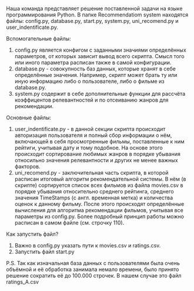 Наша команда представляет решение поставленной задачи на языке программирования Python.
В папке Recommendatiom system находятся файлы: config.py, database.py, start.py, system.py, uni_recomend.py и user_indentificate.py. 


Вспомогательные файлы:
1. config.py является конфигом с заданными значиями определённых параметров, от которых зависит вывод всего скрипта. Смысл того или иного параметра расписан также в самой конфигурации.
2. database.py - совокупность баз данных, которые хранят в себе определённые значения. Например, скрипт может брать ту или иную информацию либо о пользователе, либо о фильме из database.py.
3. system.py содержит в себе дополнительные функции для рассчёта коэффицентов релевантностей и по отсеиванию жанров для рекомендации.

Основные файлы:
1. user_indentificate.py - в данной секции скрипта происходит авторизация пользователя и полный сбор информации о нём, включающей в себя просмотренные фильмы, поставленные к ним рейтиги, учитывая дату и тому подобное. На основе этого происходит сортирование любимых жанров в порядке убывания относильно значения релевантности и других не менее важных факторов.
2. uni_recomend.py - заключительная часть скрипта, в которой расписан итоговый алгоритм рекомендательной системы. В нём (в скрипте) сортируется список всех фильмов из файла movies.csv в порядке убывания относительно среднего рейтинга, среднего значения TimeStamps (с англ. временная метка) и количества оценок к данному фильму. После этого происходят определённые вычисления для алгоритма рекомендации фильмов, учитывая все параметры из config.py. Более подробный принцип работы можно расписан в самом файле (см. строчку 110). 

Как запустить файл?
1. Важно в config.py указать пути к movies.csv и ratings.csv.
2. Запустить файл start.py

P.S. Так как изначальная база данных с пользователями была очень объёмной и её обработка занимала немало времени, было принято решение сократить её до 100.000 строчек. В нашем случае это файл ratings_A.csv

